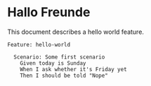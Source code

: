 # Hallo Freunde

This document describes a hello world feature.

```gherkin
Feature: hello-world
```

```gherkin
  Scenario: Some first scenario
    Given today is Sunday
    When I ask whether it's Friday yet
    Then I should be told "Nope"
```